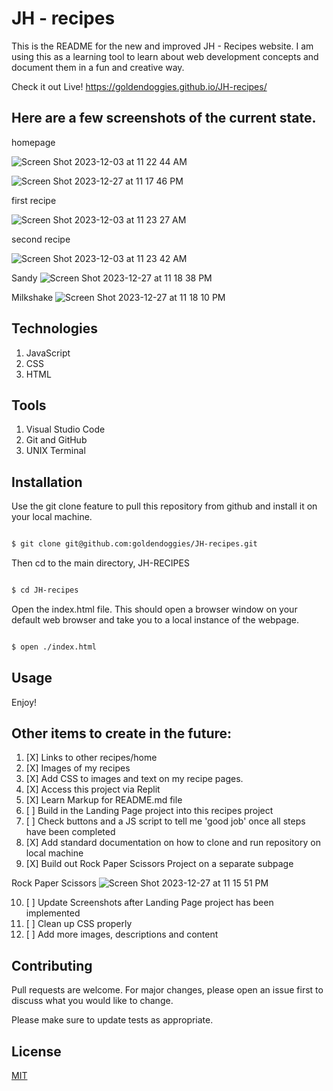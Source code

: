 
# JH - recipes

This is the README for the new and improved JH - Recipes website. I am using this as a learning tool to learn about web development concepts and document them in a fun and creative way.


Check it out Live!
https://goldendoggies.github.io/JH-recipes/


## Here are a few screenshots of the current state.

homepage

![Screen Shot 2023-12-03 at 11 22 44 AM](https://github.com/goldendoggies/JH-recipes/assets/95260164/bcd3b31e-307f-431d-b5fc-fe160e07be7d)


![Screen Shot 2023-12-27 at 11 17 46 PM](https://github.com/goldendoggies/JH-recipes/assets/95260164/fe179e55-6803-4a51-bb85-963621873622)

first recipe

![Screen Shot 2023-12-03 at 11 23 27 AM](https://github.com/goldendoggies/JH-recipes/assets/95260164/557dcab6-c8c3-4dd5-9278-4cf6969f94b2)

second recipe

![Screen Shot 2023-12-03 at 11 23 42 AM](https://github.com/goldendoggies/JH-recipes/assets/95260164/76eb5320-3a41-4496-ae09-c322cb919e88)

Sandy
![Screen Shot 2023-12-27 at 11 18 38 PM](https://github.com/goldendoggies/JH-recipes/assets/95260164/45c0838a-330f-411e-bba4-8603e3146556)

Milkshake
![Screen Shot 2023-12-27 at 11 18 10 PM](https://github.com/goldendoggies/JH-recipes/assets/95260164/798b37ca-34b5-436a-be6a-ce08f528ce07)


## Technologies
1. JavaScript
2. CSS
3. HTML


## Tools
1. Visual Studio Code
2. Git and GitHub
3. UNIX Terminal


## Installation

Use the git clone feature to pull this repository from github and install it on your local machine. 

```bash

$ git clone git@github.com:goldendoggies/JH-recipes.git

```

Then cd to the main directory, JH-RECIPES 

```bash

$ cd JH-recipes

```
Open the index.html file. This should open a browser window on your default web browser and take you to a local instance of the webpage.

```bash

$ open ./index.html

```

## Usage

Enjoy!


##  Other items to create in the future:

1. [X] Links to other recipes/home
2. [X] Images of my recipes
3. [X] Add CSS to images and text on my recipe pages.
4. [X] Access this project via Replit
5. [X] Learn Markup for README.md file
6. [ ] Build in the Landing Page project into this recipes project
7. [ ] Check buttons and a JS script to tell me 'good job' once all steps have been  completed
8. [X] Add standard documentation on how to clone and run repository on local machine
9. [X] Build out Rock Paper Scissors Project on a separate subpage

Rock Paper Scissors
![Screen Shot 2023-12-27 at 11 15 51 PM](https://github.com/goldendoggies/JH-recipes/assets/95260164/e8007740-c301-41e0-9584-142d39f8f8b2)

10. [ ] Update Screenshots after Landing Page project has been implemented
11. [ ] Clean up CSS properly
11. [ ] Add more images, descriptions and content



## Contributing

Pull requests are welcome. For major changes, please open an issue first
to discuss what you would like to change.

Please make sure to update tests as appropriate.

## License

[MIT](https://choosealicense.com/licenses/mit/)
